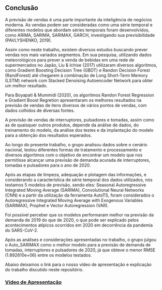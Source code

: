 ## Conclusão


A previsão de vendas é uma parte importante da inteligência de negócios moderna. As vendas podem ser consideradas como uma série temporal e diferentes modelos que abordam séries temporais foram desenvolvidos, como ARIMA, SARIMA, SARIMAX, GARCH, investigando sua previsibilidade (PAVLYSHENKO, 2019).

Assim como neste trabalho, existem diversos estudos buscando prever vendas nos mais variados segmentos. Em sua pesquisa, utilizando dados meteorológicos para prever a venda de bebidas em uma rede de supermercados no Japão, Liu & Ichise (2017) utilizaram diversos algoritmos, como Gradient Boosting Decision Tree (GBDT) e Randon Decision Forest (RandForest) até chegarem à combinação de Long Short-Term Memory (LSTM) network com Stacked Denoising Autoencoder Network para obter um melhor resultado.

Para Boyapati & Mummidi (2020), os algoritmos Randon Forest Regression e Gradient Boost Regretion apresentaram os melhores resultados na previsão de vendas de itens diversos de vários pontos de vendas, com dados colhidos de diversas fontes.

A previsão de vendas de interruptores, pulsadores e tomadas, assim como as de quaisquer outros produtos, depende da análise de dados, do treinamento do modelo, da análise dos testes e da implantação do modelo para a obtenção dos resultados esperados.

Ao longo do presente trabalho, o grupo analisou dados sobre o cenário nacional, testou diferentes formas de tratamento e processamento e diversos algoritmos com o objetivo de encontrar um modelo que nos permitisse alcançar uma previsão de demanda acurada de interruptores, tomadas e pulsadores para o ano de 2020.

Após as etapas de limpeza, adequação e plotagem das informações, e considerando a característica de série temporal dos dados utilizados, nós testamos 5 modelos de previsão, sendo eles: Seasonal Autoregressive Integrated Moving Average (SARIMA), Convolutional Neural Networks (CNN) e a partir da utilização da ferramenta AutoTS, foram considerados o Autoregressive Integrated Moving Average with Exogenous Variables (SARIMAX), Prophet e Vector Autoregression (VAR).

Foi possível perceber que os modelos performaram melhor na previsão da demanda de 2019 do que de 2020, o que pode ser explicado pelos acontecimentos atípicos ocorridos em 2020 em decorrência da pandemia do SARS-CoV-2.

Após as análises e considerações apresentadas no trabalho, o grupo julgou o Auto_SARIMAX como o melhor modelo para a previsão de demanda de tomadas, interruptores e pulsadores de 2020, já que obteve o menor RMSE (1.892610e+06) entre os modelos testados.

Abaixo deixamos o link para o nosso vídeo de apresentação e explicação do trabalho discutido neste repositório.

### [Vídeo de Apresentação](https://clipchamp.com/watch/eptOf4ZPlfd)
